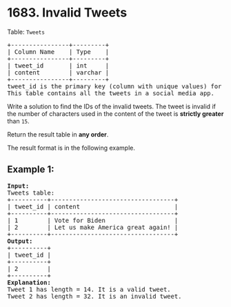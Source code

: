 # 1683. Invalid Tweets
Table: `Tweets`  
<pre>
+----------------+---------+
| Column Name    | Type    |
+----------------+---------+
| tweet_id       | int     |
| content        | varchar |
+----------------+---------+
tweet_id is the primary key (column with unique values) for this table.
This table contains all the tweets in a social media app.
</pre>

Write a solution to find the IDs of the invalid tweets. The tweet is invalid if the number of characters 
used in the content of the tweet is <b>strictly greater</b> than `15`.

Return the result table in <b>any order</b>.

The result format is in the following example.

## Example 1:
<pre>
<b>Input:</b> 
Tweets table:
+----------+----------------------------------+
| tweet_id | content                          |
+----------+----------------------------------+
| 1        | Vote for Biden                   |
| 2        | Let us make America great again! |
+----------+----------------------------------+
<b>Output:</b> 
+----------+
| tweet_id |
+----------+
| 2        |
+----------+
<b>Explanation:</b>
Tweet 1 has length = 14. It is a valid tweet.  
Tweet 2 has length = 32. It is an invalid tweet.
</pre>